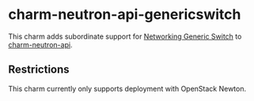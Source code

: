 # charm-neutron-api-genericswitch

This charm adds subordinate support for [Networking Generic Switch](https://docs.openstack.org/networking-generic-switch/latest/)
to [charm-neutron-api](https://git.openstack.org/cgit/openstack/charm-neutron-api/).

## Restrictions
This charm currently only supports deployment with OpenStack Newton.
